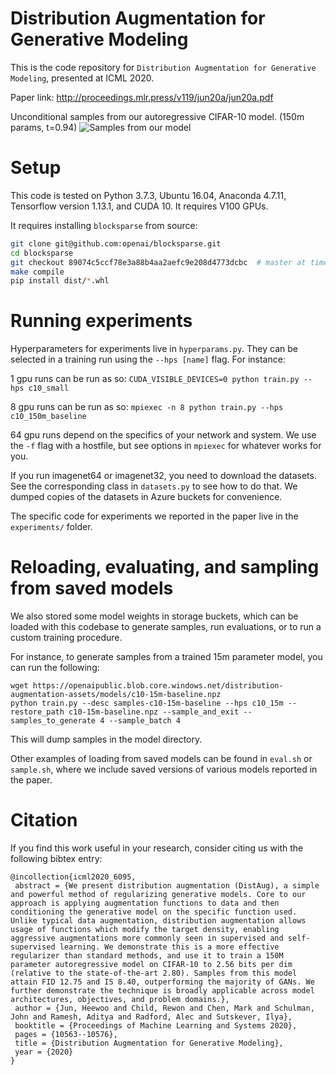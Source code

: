 # Distribution Augmentation for Generative Modeling

This is the code repository for `Distribution Augmentation for Generative Modeling`, presented at ICML 2020.  

Paper link: http://proceedings.mlr.press/v119/jun20a/jun20a.pdf

Unconditional samples from our autoregressive CIFAR-10 model. (150m params, t=0.94)
![Samples from our model](https://github.com/openai/distribution_augmentation/blob/master/samples.png?raw=true)


# Setup
This code is tested on Python 3.7.3, Ubuntu 16.04, Anaconda 4.7.11, Tensorflow version 1.13.1, and CUDA 10. It requires V100 GPUs.

It requires installing `blocksparse` from source:

```bash
git clone git@github.com:openai/blocksparse.git
cd blocksparse
git checkout 89074c5ccf78e3a88b4aa2aefc9e208d4773dcbc  # master at time of release
make compile
pip install dist/*.whl
```


# Running experiments
Hyperparameters for experiments live in `hyperparams.py`. They can be selected in a training run using the `--hps [name]` flag. For instance:

1 gpu runs can be run as so:
`CUDA_VISIBLE_DEVICES=0 python train.py --hps c10_small`

8 gpu runs can be run as so:
`mpiexec -n 8 python train.py --hps c10_150m_baseline`

64 gpu runs depend on the specifics of your network and system. We use the `-f` flag with a hostfile, but see options in `mpiexec` for whatever works for you.

If you run imagenet64 or imagenet32, you need to download the datasets. See the corresponding class in `datasets.py` to see how to do that. We dumped copies of the datasets in Azure buckets for convenience.

The specific code for experiments we reported in the paper live in the `experiments/` folder.

# Reloading, evaluating, and sampling from saved models

We also stored some model weights in storage buckets, which can be loaded with this codebase to generate samples, run evaluations, or to run a custom training procedure.

For instance, to generate samples from a trained 15m parameter model, you can run the following:

```
wget https://openaipublic.blob.core.windows.net/distribution-augmentation-assets/models/c10-15m-baseline.npz
python train.py --desc samples-c10-15m-baseline --hps c10_15m --restore_path c10-15m-baseline.npz --sample_and_exit --samples_to_generate 4 --sample_batch 4
```

This will dump samples in the model directory.

Other examples of loading from saved models can be found in `eval.sh` or `sample.sh`, where we include saved versions of various models reported in the paper.

# Citation
If you find this work useful in your research, consider citing us with the following bibtex entry:
```
@incollection{icml2020_6095,
 abstract = {We present distribution augmentation (DistAug), a simple and powerful method of regularizing generative models. Core to our approach is applying augmentation functions to data and then conditioning the generative model on the specific function used. Unlike typical data augmentation, distribution augmentation allows usage of functions which modify the target density, enabling aggressive augmentations more commonly seen in supervised and self-supervised learning. We demonstrate this is a more effective regularizer than standard methods, and use it to train a 150M parameter autoregressive model on CIFAR-10 to 2.56 bits per dim (relative to the state-of-the-art 2.80). Samples from this model attain FID 12.75 and IS 8.40, outperforming the majority of GANs. We further demonstrate the technique is broadly applicable across model architectures, objectives, and problem domains.},
 author = {Jun, Heewoo and Child, Rewon and Chen, Mark and Schulman, John and Ramesh, Aditya and Radford, Alec and Sutskever, Ilya},
 booktitle = {Proceedings of Machine Learning and Systems 2020},
 pages = {10563--10576},
 title = {Distribution Augmentation for Generative Modeling},
 year = {2020}
}
```
